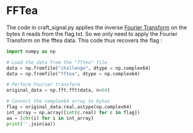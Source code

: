 # FFTea

The code in craft_signal.py applies the inverse [Fourier Transform](https://en.wikipedia.org/wiki/Fourier_transform) on the bytes it reads from the flag.txt. So we only need to apply the Fourier Transform on the fftea data.
This code thus recovers the flag : 
```python
import numpy as np

# Load the data from the "fftea" file
data = np.fromfile("challenge", dtype = np.complex64)
data = np.fromfile("fftea", dtype = np.complex64)

# Perform Fourier transform
original_data = np.fft.fft(data, n=64)

# Convert the complex64 array to bytes
flag = original_data.real.astype(np.complex64)
int_array = np.array([int(c.real) for c in flag])
aa = [chr(i) for i in int_array]
print(''.join(aa))
```
